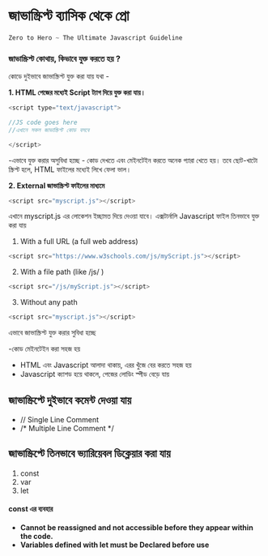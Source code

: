# জাভাস্ক্রিপ্ট ব্যাসিক থেকে প্রো


```javascript
Zero to Hero ~ The Ultimate Javascript Guideline
```


### জাভাস্ক্রিপ্ট কোথায়, কিভাবে যুক্ত করতে হয় ? 


কোডে দুইভাবে জাভাস্ক্রিপ্ট যুক্ত করা যায় যথা - 

**1. HTML পেজের মধ্যেই Script ট্যাগ দিয়ে যুক্ত করা যায়।**
```javascript
<script type="text/javascript">

//JS code goes here
//এখানে সকল জাভাস্ক্রিপ্ট কোড বসবে

</script>

 ```

-এভাবে যুক্ত করার অসুবিধা হচ্ছে - কোড দেখতে এবং মেইনটেইন করতে অনেক প্যারা খেতে হয়। তবে ছোট-খাটো স্ক্রিপ্ট হলে, HTML ফাইলের মধ্যেই লিখে ফেলা ভাল। 


**2. External জাভাস্ক্রিপ্ট ফাইলের মাধ্যমে**

```javascript
<script src="myscript.js"></script>
```

এখানে myscript.js এর লোকেশন ইচ্ছামত দিয়ে দেওয়া যাবে। এক্সটার্নালি Javascript ফাইল তিনভাবে যুক্ত করা যায়

1. With a full URL (a full web address)
```javascript
<script src="https://www.w3schools.com/js/myScript.js"></script>
```
2. With a file path (like  /js/ )
```javascript
<script src="/js/myScript.js"></script>
```
3. Without any path

```javascript
<script src="myscript.js"></script>
```

এভাবে জাভাস্ক্রিপ্ট যুক্ত করার সুবিধা হচ্ছে 

-কোড মেইনটেইন করা সহজ হয়
- HTML এবং Javascript আলাদা থাকায়, এরর খুঁজে বের করতে সহজ হয়
- Javascript ক্যাশড হয়ে থাকলে, পেজের লোডিং স্পীড বেড়ে যায় 


## জাভাস্ক্রিপ্টে দুইভাবে কমেন্ট দেওয়া যায়

- // Single Line Comment
- /* Multiple Line Comment */

## জাভাস্ক্রিপ্টে তিনভাবে ভ্যারিয়েবল ডিক্লেয়ার করা যায় 

1. const
2. var
3. let

#### const এর ব্যবহার 
- **Cannot be reassigned and not accessible before they appear within the code.** 
- **Variables defined with let must be Declared before use**

